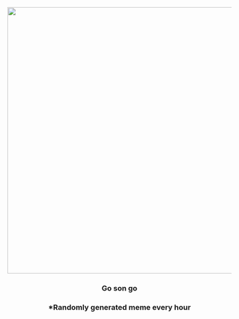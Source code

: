 <p align="center">
        <img src="https://i.redd.it/zkpjyx55mgp81.gif" width="600" height="600">
        </p>
        <h3 align="center">Go son go</h3>
        <h3 align="center">*Randomly generated meme every hour</h3>
    